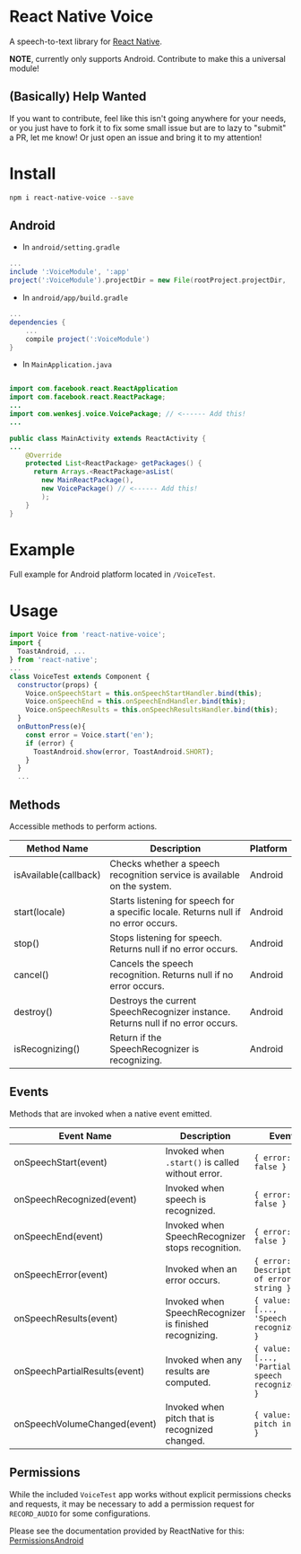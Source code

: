 # React Native Voice
A speech-to-text library for [React Native](https://facebook.github.io/react-native/).

**NOTE**, currently only supports Android. Contribute to make this a universal module!

## (Basically) Help Wanted
If you want to contribute, feel like this isn't going anywhere for your needs, or you just have to fork it to fix some small issue but are to lazy to "submit" a PR, let me know! Or just open an issue and bring it to my attention!

# Install

```sh
npm i react-native-voice --save
```

## Android
- In `android/setting.gradle`

```gradle
...
include ':VoiceModule', ':app'
project(':VoiceModule').projectDir = new File(rootProject.projectDir, '../node_modules/react-native-voice/android')
```

- In `android/app/build.gradle`

```gradle
...
dependencies {
    ...
    compile project(':VoiceModule')
}
```

- In `MainApplication.java`

```java

import com.facebook.react.ReactApplication
import com.facebook.react.ReactPackage;
...
import com.wenkesj.voice.VoicePackage; // <------ Add this!
...

public class MainActivity extends ReactActivity {
...
    @Override
    protected List<ReactPackage> getPackages() {
      return Arrays.<ReactPackage>asList(
        new MainReactPackage(),
        new VoicePackage() // <------ Add this!
        );
    }
}
```

# Example
Full example for Android platform located in `/VoiceTest`.

# Usage

```javascript
import Voice from 'react-native-voice';
import {
  ToastAndroid, ...
} from 'react-native';
...
class VoiceTest extends Component {
  constructor(props) {
    Voice.onSpeechStart = this.onSpeechStartHandler.bind(this);
    Voice.onSpeechEnd = this.onSpeechEndHandler.bind(this);
    Voice.onSpeechResults = this.onSpeechResultsHandler.bind(this);
  }
  onButtonPress(e){
    const error = Voice.start('en');
    if (error) {
      ToastAndroid.show(error, ToastAndroid.SHORT);
    }
  }
  ...
```

## Methods
Accessible methods to perform actions.

Method Name           | Description                                                                         | Platform
--------------------- | ----------------------------------------------------------------------------------- | --------
isAvailable(callback) | Checks whether a speech recognition service is available on the system.             | Android
start(locale)         | Starts listening for speech for a specific locale. Returns null if no error occurs. | Android
stop()                | Stops listening for speech. Returns null if no error occurs.                        | Android
cancel()              | Cancels the speech recognition. Returns null if no error occurs.                    | Android
destroy()             | Destroys the current SpeechRecognizer instance. Returns null if no error occurs.    | Android
isRecognizing()       | Return if the SpeechRecognizer is recognizing.                                      | Android

## Events
Methods that are invoked when a native event emitted.

Event Name                    | Description                                            | Event                                           | Platform
----------------------------- | ------------------------------------------------------ | ----------------------------------------------- | --------
onSpeechStart(event)          | Invoked when `.start()` is called without error.       | `{ error: false }`                              | Android
onSpeechRecognized(event)     | Invoked when speech is recognized.                     | `{ error: false }`                              | Android
onSpeechEnd(event)            | Invoked when SpeechRecognizer stops recognition.       | `{ error: false }`                              | Android
onSpeechError(event)          | Invoked when an error occurs.                          | `{ error: Description of error as string }`     | Android
onSpeechResults(event)        | Invoked when SpeechRecognizer is finished recognizing. | `{ value: [..., 'Speech recognized'] }`         | Android
onSpeechPartialResults(event) | Invoked when any results are computed.                 | `{ value: [..., 'Partial speech recognized'] }` | Android
onSpeechVolumeChanged(event)  | Invoked when pitch that is recognized changed.         | `{ value: pitch in dB }`                        | Android

## Permissions
While the included `VoiceTest` app works without explicit permissions checks and requests, it may be necessary to add a permission request for `RECORD_AUDIO` for some configurations.

Please see the documentation provided by ReactNative for this: [PermissionsAndroid](http://facebook.github.io/react-native/releases/0.38/docs/permissionsandroid.html)
